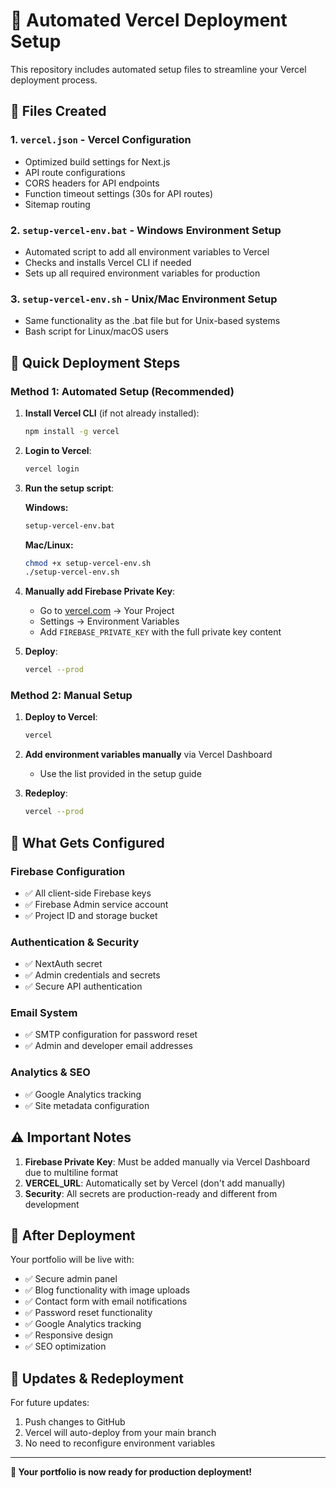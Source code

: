 # 🚀 Automated Vercel Deployment Setup

This repository includes automated setup files to streamline your Vercel deployment process.

## 📁 Files Created

### 1. `vercel.json` - Vercel Configuration
- Optimized build settings for Next.js
- API route configurations
- CORS headers for API endpoints
- Function timeout settings (30s for API routes)
- Sitemap routing

### 2. `setup-vercel-env.bat` - Windows Environment Setup
- Automated script to add all environment variables to Vercel
- Checks and installs Vercel CLI if needed
- Sets up all required environment variables for production

### 3. `setup-vercel-env.sh` - Unix/Mac Environment Setup
- Same functionality as the .bat file but for Unix-based systems
- Bash script for Linux/macOS users

## 🎯 Quick Deployment Steps

### Method 1: Automated Setup (Recommended)

1. **Install Vercel CLI** (if not already installed):
   ```bash
   npm install -g vercel
   ```

2. **Login to Vercel**:
   ```bash
   vercel login
   ```

3. **Run the setup script**:
   
   **Windows:**
   ```cmd
   setup-vercel-env.bat
   ```
   
   **Mac/Linux:**
   ```bash
   chmod +x setup-vercel-env.sh
   ./setup-vercel-env.sh
   ```

4. **Manually add Firebase Private Key**:
   - Go to [vercel.com](https://vercel.com) → Your Project
   - Settings → Environment Variables
   - Add `FIREBASE_PRIVATE_KEY` with the full private key content

5. **Deploy**:
   ```bash
   vercel --prod
   ```

### Method 2: Manual Setup

1. **Deploy to Vercel**:
   ```bash
   vercel
   ```

2. **Add environment variables manually** via Vercel Dashboard
   - Use the list provided in the setup guide

3. **Redeploy**:
   ```bash
   vercel --prod
   ```

## 🔧 What Gets Configured

### Firebase Configuration
- ✅ All client-side Firebase keys
- ✅ Firebase Admin service account
- ✅ Project ID and storage bucket

### Authentication & Security
- ✅ NextAuth secret
- ✅ Admin credentials and secrets
- ✅ Secure API authentication

### Email System
- ✅ SMTP configuration for password reset
- ✅ Admin and developer email addresses

### Analytics & SEO
- ✅ Google Analytics tracking
- ✅ Site metadata configuration

## ⚠️ Important Notes

1. **Firebase Private Key**: Must be added manually via Vercel Dashboard due to multiline format
2. **VERCEL_URL**: Automatically set by Vercel (don't add manually)
3. **Security**: All secrets are production-ready and different from development

## 🎉 After Deployment

Your portfolio will be live with:
- ✅ Secure admin panel
- ✅ Blog functionality with image uploads
- ✅ Contact form with email notifications
- ✅ Password reset functionality
- ✅ Google Analytics tracking
- ✅ Responsive design
- ✅ SEO optimization

## 🔄 Updates & Redeployment

For future updates:
1. Push changes to GitHub
2. Vercel will auto-deploy from your main branch
3. No need to reconfigure environment variables

---

**🚀 Your portfolio is now ready for production deployment!**
